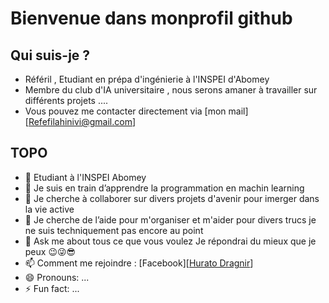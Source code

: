 # Bienvenue dans monprofil github

## Qui suis-je ?
- Référil , Etudiant en prépa d'ingénierie à l'INSPEI d'Abomey 
- Membre du club d'IA universitaire , nous serons amaner à travailler sur différents projets ....
- Vous pouvez me contacter directement via [mon mail][[Refefilahinivi@gmail.com](mailto:refefilahinivi@gmail.com)]

## TOPO

- 🔭 Etudiant à l'INSPEI Abomey 
- 🌱 Je suis en train d’apprendre la programmation en machin learning
- 👯 Je cherche à collaborer sur divers projets d'avenir pour imerger dans la vie active 
- 🤔 Je cherche de l’aide pour m'organiser et m'aider pour divers trucs je ne suis techniquement pas encore au point 
- 💬 Ask me about tous ce que vous voulez 
Je répondrai du mieux que je peux 😉😜😎
- 📫 Comment me rejoindre : [Facebook][[Hurato Dragnir](https://www.facebook.com/profile.php?id=100057669460960)]
- 😄 Pronouns: ...
- ⚡ Fun fact: ...

